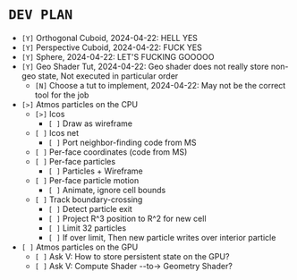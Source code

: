 # `DEV PLAN`
* `[Y]` Orthogonal  Cuboid, 2024-04-22: HELL YES
* `[Y]` Perspective Cuboid, 2024-04-22: FUCK YES
* `[Y]` Sphere, 2024-04-22: LET'S FUCKING GOOOOO
* `[Y]` Geo Shader Tut, 2024-04-22: Geo shader does not really store non-geo state, Not executed in particular order
    - `[N]` Choose a tut to implement, 2024-04-22: May not be the correct tool for the job
* `[>]` Atmos particles on the CPU
    - `[>]` Icos
        * `[ ]` Draw as wireframe
    - `[ ]` Icos net
        * `[ ]` Port neighbor-finding code from MS
    - `[ ]` Per-face coordinates (code from MS)
    - `[ ]` Per-face particles
        * `[ ]` Particles + Wireframe
    - `[ ]` Per-face particle motion
        * `[ ]` Animate, ignore cell bounds
    - `[ ]` Track boundary-crossing
        * `[ ]` Detect particle exit
        * `[ ]` Project R^3 position to R^2 for new cell
        * `[ ]` Limit 32 particles
        * `[ ]` If over limit, Then new particle writes over interior particle
* `[ ]` Atmos particles on the GPU
    - `[ ]` Ask V: How to store persistent state on the GPU?
    - `[ ]` Ask V: Compute Shader --to-> Geometry Shader?